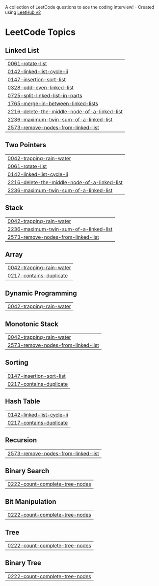 A collection of LeetCode questions to ace the coding interview! - Created using [LeetHub v2](https://github.com/arunbhardwaj/LeetHub-2.0)
<!---LeetCode Topics Start-->
# LeetCode Topics
## Linked List
|  |
| ------- |
| [0061-rotate-list](https://github.com/sumiiii05/leetcode/tree/master/0061-rotate-list) |
| [0142-linked-list-cycle-ii](https://github.com/sumiiii05/leetcode/tree/master/0142-linked-list-cycle-ii) |
| [0147-insertion-sort-list](https://github.com/sumiiii05/leetcode/tree/master/0147-insertion-sort-list) |
| [0328-odd-even-linked-list](https://github.com/sumiiii05/leetcode/tree/master/0328-odd-even-linked-list) |
| [0725-split-linked-list-in-parts](https://github.com/sumiiii05/leetcode/tree/master/0725-split-linked-list-in-parts) |
| [1765-merge-in-between-linked-lists](https://github.com/sumiiii05/leetcode/tree/master/1765-merge-in-between-linked-lists) |
| [2216-delete-the-middle-node-of-a-linked-list](https://github.com/sumiiii05/leetcode/tree/master/2216-delete-the-middle-node-of-a-linked-list) |
| [2236-maximum-twin-sum-of-a-linked-list](https://github.com/sumiiii05/leetcode/tree/master/2236-maximum-twin-sum-of-a-linked-list) |
| [2573-remove-nodes-from-linked-list](https://github.com/sumiiii05/leetcode/tree/master/2573-remove-nodes-from-linked-list) |
## Two Pointers
|  |
| ------- |
| [0042-trapping-rain-water](https://github.com/sumiiii05/leetcode/tree/master/0042-trapping-rain-water) |
| [0061-rotate-list](https://github.com/sumiiii05/leetcode/tree/master/0061-rotate-list) |
| [0142-linked-list-cycle-ii](https://github.com/sumiiii05/leetcode/tree/master/0142-linked-list-cycle-ii) |
| [2216-delete-the-middle-node-of-a-linked-list](https://github.com/sumiiii05/leetcode/tree/master/2216-delete-the-middle-node-of-a-linked-list) |
| [2236-maximum-twin-sum-of-a-linked-list](https://github.com/sumiiii05/leetcode/tree/master/2236-maximum-twin-sum-of-a-linked-list) |
## Stack
|  |
| ------- |
| [0042-trapping-rain-water](https://github.com/sumiiii05/leetcode/tree/master/0042-trapping-rain-water) |
| [2236-maximum-twin-sum-of-a-linked-list](https://github.com/sumiiii05/leetcode/tree/master/2236-maximum-twin-sum-of-a-linked-list) |
| [2573-remove-nodes-from-linked-list](https://github.com/sumiiii05/leetcode/tree/master/2573-remove-nodes-from-linked-list) |
## Array
|  |
| ------- |
| [0042-trapping-rain-water](https://github.com/sumiiii05/leetcode/tree/master/0042-trapping-rain-water) |
| [0217-contains-duplicate](https://github.com/sumiiii05/leetcode/tree/master/0217-contains-duplicate) |
## Dynamic Programming
|  |
| ------- |
| [0042-trapping-rain-water](https://github.com/sumiiii05/leetcode/tree/master/0042-trapping-rain-water) |
## Monotonic Stack
|  |
| ------- |
| [0042-trapping-rain-water](https://github.com/sumiiii05/leetcode/tree/master/0042-trapping-rain-water) |
| [2573-remove-nodes-from-linked-list](https://github.com/sumiiii05/leetcode/tree/master/2573-remove-nodes-from-linked-list) |
## Sorting
|  |
| ------- |
| [0147-insertion-sort-list](https://github.com/sumiiii05/leetcode/tree/master/0147-insertion-sort-list) |
| [0217-contains-duplicate](https://github.com/sumiiii05/leetcode/tree/master/0217-contains-duplicate) |
## Hash Table
|  |
| ------- |
| [0142-linked-list-cycle-ii](https://github.com/sumiiii05/leetcode/tree/master/0142-linked-list-cycle-ii) |
| [0217-contains-duplicate](https://github.com/sumiiii05/leetcode/tree/master/0217-contains-duplicate) |
## Recursion
|  |
| ------- |
| [2573-remove-nodes-from-linked-list](https://github.com/sumiiii05/leetcode/tree/master/2573-remove-nodes-from-linked-list) |
## Binary Search
|  |
| ------- |
| [0222-count-complete-tree-nodes](https://github.com/sumiiii05/leetcode/tree/master/0222-count-complete-tree-nodes) |
## Bit Manipulation
|  |
| ------- |
| [0222-count-complete-tree-nodes](https://github.com/sumiiii05/leetcode/tree/master/0222-count-complete-tree-nodes) |
## Tree
|  |
| ------- |
| [0222-count-complete-tree-nodes](https://github.com/sumiiii05/leetcode/tree/master/0222-count-complete-tree-nodes) |
## Binary Tree
|  |
| ------- |
| [0222-count-complete-tree-nodes](https://github.com/sumiiii05/leetcode/tree/master/0222-count-complete-tree-nodes) |
<!---LeetCode Topics End-->